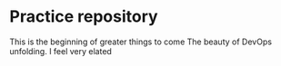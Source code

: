# Practice repository
This is the beginning of greater things to come
The beauty of DevOps unfolding. I feel very elated
